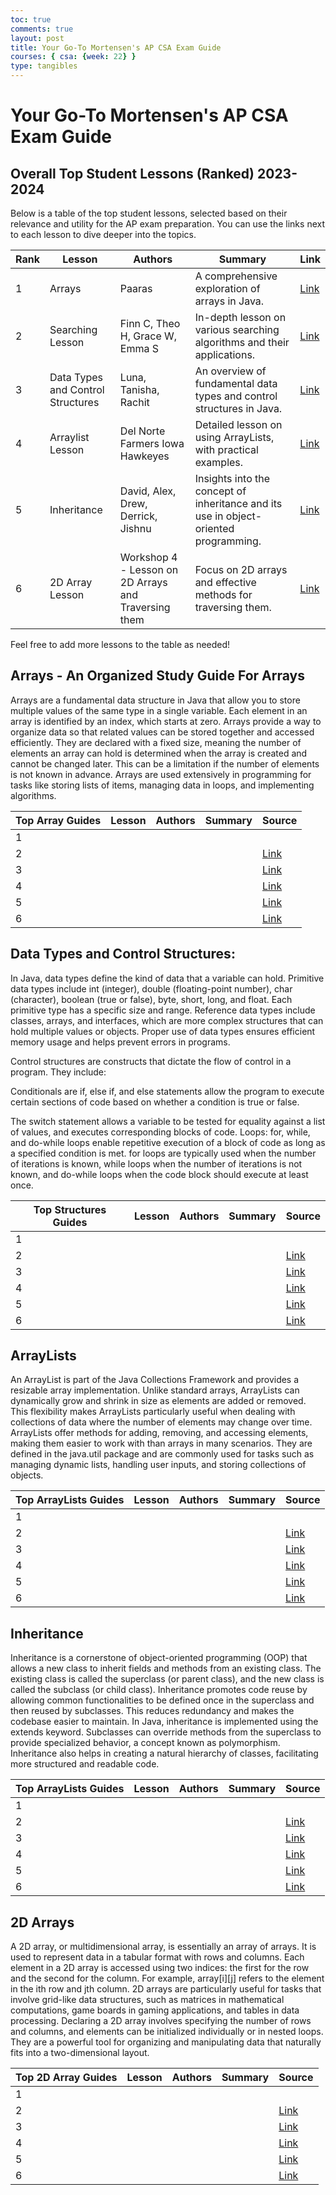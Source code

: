 ```yaml
---
toc: true
comments: true
layout: post
title: Your Go-To Mortensen's AP CSA Exam Guide
courses: { csa: {week: 22} }
type: tangibles
---
```


# Your Go-To Mortensen's AP CSA Exam Guide

## Overall Top Student Lessons (Ranked) 2023-2024 

Below is a table of the top student lessons, selected based on their relevance and utility for the AP exam preparation. You can use the links next to each lesson to dive deeper into the topics.

| Rank | Lesson | Authors | Summary | Link |
|------|--------|---------|---------|------|
| 1 | Arrays | Paaras | A comprehensive exploration of arrays in Java. | [Link]() |
| 2 | Searching Lesson | Finn C, Theo H, Grace W, Emma S | In-depth lesson on various searching algorithms and their applications. | [Link]() |
| 3 | Data Types and Control Structures | Luna, Tanisha, Rachit | An overview of fundamental data types and control structures in Java. | [Link]() |
| 4 | Arraylist Lesson | Del Norte Farmers Iowa Hawkeyes | Detailed lesson on using ArrayLists, with practical examples. | [Link]() |
| 5 | Inheritance | David, Alex, Drew, Derrick, Jishnu | Insights into the concept of inheritance and its use in object-oriented programming. | [Link]() |
| 6 | 2D Array Lesson | Workshop 4 - Lesson on 2D Arrays and Traversing them | Focus on 2D arrays and effective methods for traversing them. | [Link]() |


Feel free to add more lessons to the table as needed!

## Arrays - An Organized Study Guide For Arrays

Arrays are a fundamental data structure in Java that allow you to store multiple values of the same type in a single variable. Each element in an array is identified by an index, which starts at zero. Arrays provide a way to organize data so that related values can be stored together and accessed efficiently. They are declared with a fixed size, meaning the number of elements an array can hold is determined when the array is created and cannot be changed later. This can be a limitation if the number of elements is not known in advance. Arrays are used extensively in programming for tasks like storing lists of items, managing data in loops, and implementing algorithms.


| Top Array Guides | Lesson | Authors | Summary | Source |
|------|--------|---------|---------|------|
| 1 | | | |  | [Link]() |
| 2 |  |  |  | [Link]() |
| 3 |  |  |  | [Link]() |
| 4 |  |  |  | [Link]() |
| 5 |  |  |  | [Link]() |
| 6 |  |  |  | [Link]() |

## Data Types and Control Structures:

In Java, data types define the kind of data that a variable can hold. Primitive data types include int (integer), double (floating-point number), char (character), boolean (true or false), byte, short, long, and float. Each primitive type has a specific size and range. Reference data types include classes, arrays, and interfaces, which are more complex structures that can hold multiple values or objects. Proper use of data types ensures efficient memory usage and helps prevent errors in programs.

Control structures are constructs that dictate the flow of control in a program. They include:

Conditionals are if, else if, and else statements allow the program to execute certain sections of code based on whether a condition is true or false.

The switch statement allows a variable to be tested for equality against a list of values, and executes corresponding blocks of code.
Loops: for, while, and do-while loops enable repetitive execution of a block of code as long as a specified condition is met. for loops are typically used when the number of iterations is known, while loops when the number of iterations is not known, and do-while loops when the code block should execute at least once.

| Top Structures Guides | Lesson | Authors | Summary | Source |
|------|--------|---------|---------|------|
| 1 | | | |  | [Link]() |
| 2 |  |  |  | [Link]() |
| 3 |  |  |  | [Link]() |
| 4 |  |  |  | [Link]() |
| 5 |  |  |  | [Link]() |
| 6 |  |  |  | [Link]() |

## ArrayLists

An ArrayList is part of the Java Collections Framework and provides a resizable array implementation. Unlike standard arrays, ArrayLists can dynamically grow and shrink in size as elements are added or removed. This flexibility makes ArrayLists particularly useful when dealing with collections of data where the number of elements may change over time. ArrayLists offer methods for adding, removing, and accessing elements, making them easier to work with than arrays in many scenarios. They are defined in the java.util package and are commonly used for tasks such as managing dynamic lists, handling user inputs, and storing collections of objects.

| Top ArrayLists Guides | Lesson | Authors | Summary | Source |
|------|--------|---------|---------|------|
| 1 | | | |  | [Link]() |
| 2 |  |  |  | [Link]() |
| 3 |  |  |  | [Link]() |
| 4 |  |  |  | [Link]() |
| 5 |  |  |  | [Link]() |
| 6 |  |  |  | [Link]() |

## Inheritance 

Inheritance is a cornerstone of object-oriented programming (OOP) that allows a new class to inherit fields and methods from an existing class. The existing class is called the superclass (or parent class), and the new class is called the subclass (or child class). Inheritance promotes code reuse by allowing common functionalities to be defined once in the superclass and then reused by subclasses. This reduces redundancy and makes the codebase easier to maintain. In Java, inheritance is implemented using the extends keyword. Subclasses can override methods from the superclass to provide specialized behavior, a concept known as polymorphism. Inheritance also helps in creating a natural hierarchy of classes, facilitating more structured and readable code.


| Top ArrayLists Guides | Lesson | Authors | Summary | Source |
|------|--------|---------|---------|------|
| 1 | | | |  | [Link]() |
| 2 |  |  |  | [Link]() |
| 3 |  |  |  | [Link]() |
| 4 |  |  |  | [Link]() |
| 5 |  |  |  | [Link]() |
| 6 |  |  |  | [Link]() |

## 2D Arrays

A 2D array, or multidimensional array, is essentially an array of arrays. It is used to represent data in a tabular format with rows and columns. Each element in a 2D array is accessed using two indices: the first for the row and the second for the column. For example, array[i][j] refers to the element in the ith row and jth column. 2D arrays are particularly useful for tasks that involve grid-like data structures, such as matrices in mathematical computations, game boards in gaming applications, and tables in data processing. Declaring a 2D array involves specifying the number of rows and columns, and elements can be initialized individually or in nested loops. They are a powerful tool for organizing and manipulating data that naturally fits into a two-dimensional layout.

| Top 2D Array Guides | Lesson | Authors | Summary | Source |
|------|--------|---------|---------|------|
| 1 | | | |  | [Link]() |
| 2 |  |  |  | [Link]() |
| 3 |  |  |  | [Link]() |
| 4 |  |  |  | [Link]() |
| 5 |  |  |  | [Link]() |
| 6 |  |  |  | [Link]() |
